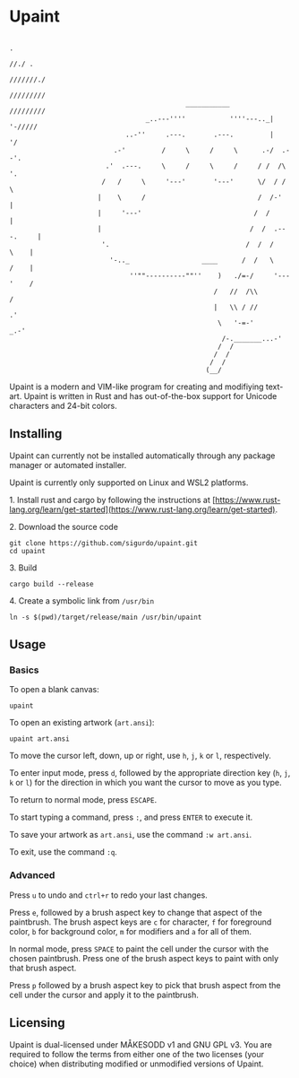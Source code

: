 # Upaint

```
                                                                      .
                                                                     //./ . 
                                                                    ///////./ 
                                                                   ///////// 
                                            ___________           ///////// 
                                  _..---''''           ''''---.._| '-/////   
                             ..-''     .---.       .---.         |     '/  
                          .-'         /     \     /     \      .-/  .--'. 
                        .'  .---.     \     /     \     /     / /  /\    '.
                       /   /     \     '---'       '---'      \/  / /      \
                      |    \     /                            /  /-'        |
                      |     '---'                            /  /           |
                      |                                     /  /  .---.     |
                       '.                                  /  /  /     \    |
                         '-.._                  ____      /  /   \     /    |
                              ''""----------""''    )   ./=-/     '---'    /
                                                   /   //  /\\            /
                                                   |   \\ / //          .'
                                                    \   '-=-'       _.-'
                                                     /-._______...-'  
                                                    /  /
                                                   /  /
                                                  /  /
                                                 (__/
```

Upaint is a modern and VIM-like program for creating and modifiying text-art. Upaint is written in Rust and has out-of-the-box support for Unicode characters and 24-bit colors.

## Installing

Upaint can currently not be installed automatically through any package manager or automated installer.

Upaint is currently only supported on Linux and WSL2 platforms.

1\. Install rust and cargo by following the instructions at [https://www.rust-lang.org/learn/get-started](https://www.rust-lang.org/learn/get-started).

2\. Download the source code

```
git clone https://github.com/sigurdo/upaint.git
cd upaint
```

3\. Build

```
cargo build --release
```

4\. Create a symbolic link from `/usr/bin`

```
ln -s $(pwd)/target/release/main /usr/bin/upaint
```

## Usage

### Basics

To open a blank canvas:

```
upaint
```

To open an existing artwork (`art.ansi`):

```
upaint art.ansi
```

To move the cursor left, down, up or right, use `h`, `j`, `k` or `l`, respectively.

To enter input mode, press `d`, followed by the appropriate direction key (`h`, `j`, `k` or `l`) for the direction in which you want the cursor to move as you type.

To return to normal mode, press `ESCAPE`.

To start typing a command, press `:`, and press `ENTER` to execute it.

To save your artwork as `art.ansi`, use the command `:w art.ansi`.

To exit, use the command `:q`.

### Advanced

Press `u` to undo and `ctrl+r` to redo your last changes.

Press `e`, followed by a brush aspect key to change that aspect of the paintbrush. The brush aspect keys are `c` for character, `f` for foreground color, `b` for background color, `m` for modifiers and `a` for all of them.

In normal mode, press `SPACE` to paint the cell under the cursor with the chosen paintbrush. Press one of the brush aspect keys to paint with only that brush aspect.

Press `p` followed by a brush aspect key to pick that brush aspect from the cell under the cursor and apply it to the paintbrush.

## Licensing

Upaint is dual-licensed under MÅKESODD v1 and GNU GPL v3. You are required to follow the terms from either one of the two licenses (your choice) when distributing modified or unmodified versions of Upaint.
